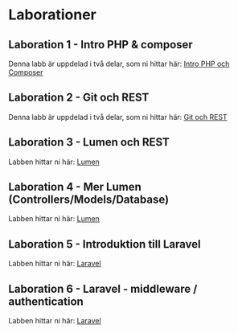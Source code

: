 # Laborationer

## Laboration 1 - Intro PHP & composer
Denna labb är uppdelad i två delar, som ni hittar här:
[Intro PHP och Composer](1/IntroPHP.md)

## Laboration 2 - Git och REST
Denna labb är uppdelad i två delar, som ni hittar här:
[Git och REST](2/git.md)

## Laboration 3 - Lumen och REST
Labben hittar ni här:
[Lumen](3/lumen.md)

## Laboration 4 - Mer Lumen (Controllers/Models/Database)
Labben hittar ni här:
[Lumen](4/lumen.md)

## Laboration 5 - Introduktion till Laravel
Labben hittar ni här:
[Laravel](5/laravel.md)

## Laboration 6 - Laravel - middleware / authentication
Labben hittar ni här:
[Laravel](6/laravel.md)
